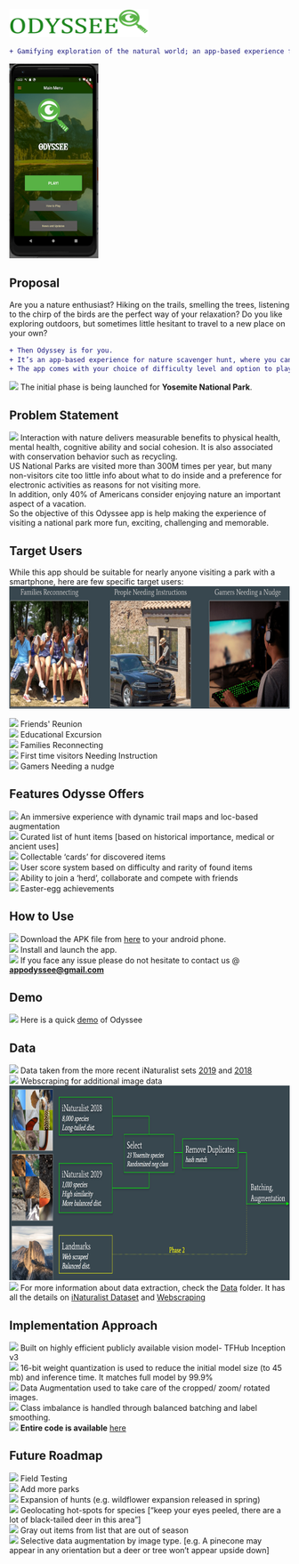 
<img src="https://github.com/Final-Capstone-Nature-Scavenger-Hunt/Nature-Scavenger-Hunt/blob/master/Media/odysseeLogo.png" alt="Odyssee" width="250px" height="50px">

```diff
+ Gamifying exploration of the natural world; an app-based experience for nature scavenger hunt.
```
<img src="https://github.com/Final-Capstone-Nature-Scavenger-Hunt/Nature-Scavenger-Hunt/blob/master/Media/SplashScreen.png" alt="AppScreen" width="160px" height="350px">

## Proposal

Are you a nature enthusiast? Hiking on the trails, smelling the trees, listening to the chirp of the birds are the perfect way of your relaxation? Do you like exploring outdoors, but sometimes little hesitant to travel to a new place on your own?
```diff
+ Then Odyssey is for you.
+ It’s an app-based experience for nature scavenger hunt, where you can identify local species all while off the grid.
+ The app comes with your choice of difficulty level and option to play alone or in group.
```  
![](https://placehold.it/8/32CD32/000000?text=+)     The initial phase is being launched for **Yosemite National Park**.

## Problem Statement

![](https://placehold.it/8/32CD32/000000?text=+)  Interaction with nature delivers measurable benefits to physical health, mental health, cognitive ability and social cohesion. It is also associated with conservation behavior such as recycling.  
US National Parks are visited more than 300M times per year, but many non-visitors cite too little info about what to do inside and a preference for electronic activities as reasons for not visiting more.  
In addition, only 40% of Americans consider enjoying nature an important aspect of a vacation.  
So the objective of this Odyssee app is help making the experience of visiting a national park more fun, exciting, challenging and memorable. 

## Target Users

While this app should be suitable for nearly anyone visiting a park with a smartphone, here are few specific target users:  
<img src="https://github.com/Final-Capstone-Nature-Scavenger-Hunt/Nature-Scavenger-Hunt/blob/master/Media/targetUsers.png" alt="OdysseeUsers" width="850px" height="220px">  

![](https://placehold.it/8/32CD32/000000?text=+)  Friends' Reunion  
![](https://placehold.it/8/32CD32/000000?text=+)  Educational Excursion  
![](https://placehold.it/8/32CD32/000000?text=+)  Families Reconnecting  
![](https://placehold.it/8/32CD32/000000?text=+)  First time visitors Needing Instruction  
![](https://placehold.it/8/32CD32/000000?text=+)  Gamers Needing a nudge  


## Features Odysse Offers  
![](https://placehold.it/8/32CD32/000000?text=+)  An immersive experience with dynamic trail maps and loc-based augmentation  
![](https://placehold.it/8/32CD32/000000?text=+)  Curated list of hunt items [based on historical importance, medical or ancient uses]  
![](https://placehold.it/8/32CD32/000000?text=+)  Collectable ‘cards’ for discovered items  
![](https://placehold.it/8/32CD32/000000?text=+)  User score system based on difficulty and rarity of found items  
![](https://placehold.it/8/32CD32/000000?text=+)  Ability to join a ‘herd’, collaborate and compete with friends  
![](https://placehold.it/8/32CD32/000000?text=+)  Easter-egg achievements  

## How to Use  
![](https://placehold.it/8/32CD32/000000?text=+)  Download the APK file from [here](https://github.com/debalina-m/Build-Android-App/blob/master/Odyssee%20Capstone.mp4) to your android phone.  
![](https://placehold.it/8/32CD32/000000?text=+)  Install and launch the app.  
![](https://placehold.it/8/32CD32/000000?text=+)  If you face any issue please do not hesitate to contact us @ **appodyssee@gmail.com**

## Demo
![](https://placehold.it/8/32CD32/000000?text=+)  Here is a quick [demo](https://youtu.be/QI2l8aPq1x4) of Odyssee

## Data

![](https://placehold.it/8/32CD32/000000?text=+) Data taken from the more recent iNaturalist sets [2019](http://www.vision.caltech.edu/~gvanhorn/datasets/inaturalist/fgvc6_competition/) and [2018](http://www.vision.caltech.edu/~gvanhorn/datasets/inaturalist/fgvc5_competition/)  
![](https://placehold.it/8/32CD32/000000?text=+) Webscraping for additional image data  
<img src="https://github.com/Final-Capstone-Nature-Scavenger-Hunt/Nature-Scavenger-Hunt/blob/master/Media/data.png" alt="OdysseeData" width="700px" height="350px">  
![](https://placehold.it/8/32CD32/000000?text=+) For more information about data extraction, check the [Data](https://github.com/Final-Capstone-Nature-Scavenger-Hunt/Nature-Scavenger-Hunt/tree/master/Data) folder. It has all the details on [iNaturalist Dataset](https://github.com/Final-Capstone-Nature-Scavenger-Hunt/Nature-Scavenger-Hunt/tree/master/Data/iNat) and [Webscraping](https://github.com/Final-Capstone-Nature-Scavenger-Hunt/Nature-Scavenger-Hunt/tree/master/Data/webscrape)

## Implementation Approach
![](https://placehold.it/8/32CD32/000000?text=+) Built on highly efficient publicly available vision model- TFHub Inception v3  
![](https://placehold.it/8/32CD32/000000?text=+) 16-bit weight quantization is used to reduce the initial model size (to 45 mb) and inference time. It matches full model by 99.9%  
![](https://placehold.it/8/32CD32/000000?text=+) Data Augmentation used to take care of the cropped/ zoom/ rotated images.  
![](https://placehold.it/8/32CD32/000000?text=+) Class imbalance is handled through balanced batching and label smoothing.  
![](https://placehold.it/8/32CD32/000000?text=+) **Entire code is available** [here](https://github.com/Final-Capstone-Nature-Scavenger-Hunt/odyssee-app)

## Future Roadmap  
![](https://placehold.it/8/32CD32/000000?text=+) Field Testing  
![](https://placehold.it/8/32CD32/000000?text=+) Add more parks  
![](https://placehold.it/8/32CD32/000000?text=+) Expansion of hunts (e.g. wildflower expansion released in spring)  
![](https://placehold.it/8/32CD32/000000?text=+) Geolocating hot-spots for species [“keep your eyes peeled, there are a lot of black-tailed deer in this area”]  
![](https://placehold.it/8/32CD32/000000?text=+) Gray out items from list that are out of season  
![](https://placehold.it/8/32CD32/000000?text=+) Selective data augmentation by image type. [e.g. A pinecone may appear in any orientation but a deer or tree won’t appear upside down]

